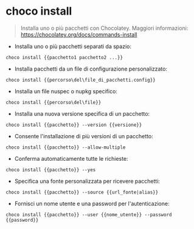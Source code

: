 # choco install

> Installa uno o più pacchetti con Chocolatey.
> Maggiori informazioni: <https://chocolatey.org/docs/commands-install>

- Installa uno o più pacchetti separati da spazio:

`choco install {{pacchetto1 pacchetto2 ...}}`

- Installa pacchetti da un file di configurazione personalizzato:

`choco install {{percorso\del\file_di_pacchetti.config}}`

- Installa un file nuspec o nupkg specifico:

`choco install {{percorso\del\file}}`

- Installa una nuova versione specifica di un pacchetto:

`choco install {{pacchetto}} --version {{versione}}`

- Consente l'installazione di più versioni di un pacchetto:

`choco install {{pacchetto}} --allow-multiple`

- Conferma automaticamente tutte le richieste:

`choco install {{pacchetto}} --yes`

- Specifica una fonte personalizzata per ricevere pacchetti:

`choco install {{pacchetto}} --source {{url_fonte|alias}}`

- Fornisci un nome utente e una password per l'autenticazione:

`choco install {{pacchetto}} --user {{nome_utente}} --password {{password}}`
